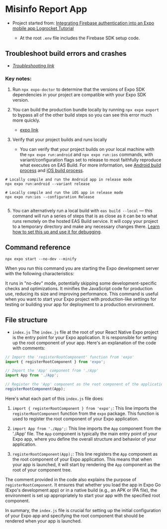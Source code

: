 # Misinfo Report App

- Project started from: [Integrating Firebase authentication into an Expo mobile app Logrocket Tutorial](https://blog.logrocket.com/integrating-firebase-authentication-expo-mobile-app/)

	- At the root `.env` file includes the Firebase SDK setup code.
## Troubleshoot build errors and crashes
- [_Troubleshooting link_](https://docs.expo.dev/build-reference/troubleshooting/)

### Key notes:

1. Run `npx expo-doctor` to determine that the versions of Expo SDK dependencies in your project are compatible with your Expo SDK version.

3. You can build the production bundle locally by running `npx expo export` to bypass all of the other build steps so you can see this error much more quickly.
	- [expo link](https://docs.expo.dev/build-reference/troubleshooting/#verify-that-your-javascript-bundles-locally)
	
4. Verify that your project builds and runs locally
	- You can verify that your project builds on your local machine with the `npx expo run:android` and `npx expo run:ios` commands, with variant/configuration flags set to release to most faithfully reproduce what executes on EAS Build. For more information, see [Android build process](https://docs.expo.dev/build-reference/android-builds/) and [iOS build process](https://docs.expo.dev/build-reference/ios-builds/).
	
```
# Locally compile and run the Android app in release mode
npx expo run:android --variant release

# Locally compile and run the iOS app in release mode
npx expo run:ios --configuration Release
	
```

5. You can alternatively run a local build with `eas build --local` — this command will run a series of steps that is as close as it can be to what runs remotely on the hosted EAS Build service. It will copy your project to a temporary directory and make any necessary changes there. [Learn how to set this up and use it for debugging](https://docs.expo.dev/build-reference/local-builds/#using-local-builds-for-debugging).

## Command reference

```
npx expo start --no-dev --minify
```

When you run this command you are starting the Expo development server with the following characteristics:

It runs in "no-dev" mode, potentially skipping some development-specific checks and optimizations.
It minifies the JavaScript code for production use, reducing its size and improving performance.
This command is useful when you want to start your Expo project with production-like settings for testing or building your app for deployment to a production environment.

## File structure

- `index.js`
The `index.js` file at the root of your React Native Expo project is the entry point for your Expo application. It is responsible for setting up the root component of your app. Here's an explanation of the code with comments:

```javascript
// Import the 'registerRootComponent' function from 'expo'
import { registerRootComponent } from 'expo';

// Import the 'App' component from './App'
import App from './App';

// Register the 'App' component as the root component of the application
registerRootComponent(App);
```

Here's what each part of this `index.js` file does:

1. `import { registerRootComponent } from 'expo';`: This line imports the `registerRootComponent` function from the `expo` package. This function is used to register the root component of your Expo application.

2. `import App from './App';`: This line imports the `App` component from the './App' file. The `App` component is typically the main entry point of your Expo app, where you define the overall structure and behavior of your application.

3. `registerRootComponent(App);`: This line registers the `App` component as the root component of your Expo application. This means that when your app is launched, it will start by rendering the `App` component as the root of your component tree.

The comment provided in the code also explains the purpose of `registerRootComponent`. It ensures that whether you load the app in Expo Go (Expo's development app) or in a native build (e.g., an APK or IPA file), the environment is set up appropriately to start your app with the specified root component.

In summary, the `index.js` file is crucial for setting up the initial configuration of your Expo app and specifying the root component that should be rendered when your app is launched.